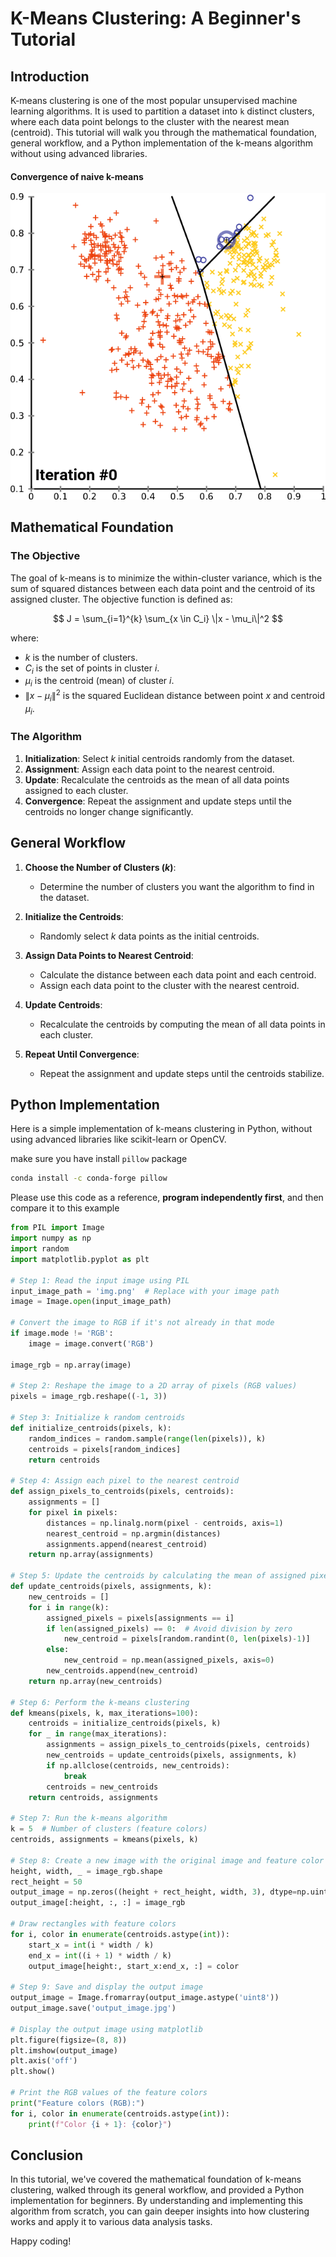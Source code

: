 
# K-Means Clustering: A Beginner's Tutorial

## Introduction

K-means clustering is one of the most popular unsupervised machine learning algorithms. It is used to partition a dataset into `k` distinct clusters, where each data point belongs to the cluster with the nearest mean (centroid). This tutorial will walk you through the mathematical foundation, general workflow, and a Python implementation of the k-means algorithm without using advanced libraries.

#### Convergence of naive k-means
![Convergence of k-means](/imgs/K-means_convergence.gif)

## Mathematical Foundation

### The Objective

The goal of k-means is to minimize the within-cluster variance, which is the sum of squared distances between each data point and the centroid of its assigned cluster. The objective function is defined as:

$$
J = \sum_{i=1}^{k} \sum_{x \in C_i} \|x - \mu_i\|^2
$$

where:
- $k$ is the number of clusters.
- $C_i$ is the set of points in cluster $i$.
- $\mu_i$ is the centroid (mean) of cluster $i$.
- $\|x - \mu_i\|^2$ is the squared Euclidean distance between point $x$ and centroid $\mu_i$.

### The Algorithm

1. **Initialization**: Select $k$ initial centroids randomly from the dataset.
2. **Assignment**: Assign each data point to the nearest centroid.
3. **Update**: Recalculate the centroids as the mean of all data points assigned to each cluster.
4. **Convergence**: Repeat the assignment and update steps until the centroids no longer change significantly.

## General Workflow

1. **Choose the Number of Clusters ($k$)**:
   - Determine the number of clusters you want the algorithm to find in the dataset.

2. **Initialize the Centroids**:
   - Randomly select $k$ data points as the initial centroids.

3. **Assign Data Points to Nearest Centroid**:
   - Calculate the distance between each data point and each centroid.
   - Assign each data point to the cluster with the nearest centroid.

4. **Update Centroids**:
   - Recalculate the centroids by computing the mean of all data points in each cluster.

5. **Repeat Until Convergence**:
   - Repeat the assignment and update steps until the centroids stabilize.

## Python Implementation

Here is a simple implementation of k-means clustering in Python, without using advanced libraries like scikit-learn or OpenCV.

make sure you have install `pillow` package
```bash
conda install -c conda-forge pillow
```

Please use this code as a reference, **program independently first**, and then compare it to this example

```python
from PIL import Image
import numpy as np
import random
import matplotlib.pyplot as plt

# Step 1: Read the input image using PIL
input_image_path = 'img.png'  # Replace with your image path
image = Image.open(input_image_path)

# Convert the image to RGB if it's not already in that mode
if image.mode != 'RGB':
    image = image.convert('RGB')

image_rgb = np.array(image)

# Step 2: Reshape the image to a 2D array of pixels (RGB values)
pixels = image_rgb.reshape((-1, 3))

# Step 3: Initialize k random centroids
def initialize_centroids(pixels, k):
    random_indices = random.sample(range(len(pixels)), k)
    centroids = pixels[random_indices]
    return centroids

# Step 4: Assign each pixel to the nearest centroid
def assign_pixels_to_centroids(pixels, centroids):
    assignments = []
    for pixel in pixels:
        distances = np.linalg.norm(pixel - centroids, axis=1)
        nearest_centroid = np.argmin(distances)
        assignments.append(nearest_centroid)
    return np.array(assignments)

# Step 5: Update the centroids by calculating the mean of assigned pixels
def update_centroids(pixels, assignments, k):
    new_centroids = []
    for i in range(k):
        assigned_pixels = pixels[assignments == i]
        if len(assigned_pixels) == 0:  # Avoid division by zero
            new_centroid = pixels[random.randint(0, len(pixels)-1)]
        else:
            new_centroid = np.mean(assigned_pixels, axis=0)
        new_centroids.append(new_centroid)
    return np.array(new_centroids)

# Step 6: Perform the k-means clustering
def kmeans(pixels, k, max_iterations=100):
    centroids = initialize_centroids(pixels, k)
    for _ in range(max_iterations):
        assignments = assign_pixels_to_centroids(pixels, centroids)
        new_centroids = update_centroids(pixels, assignments, k)
        if np.allclose(centroids, new_centroids):
            break
        centroids = new_centroids
    return centroids, assignments

# Step 7: Run the k-means algorithm
k = 5  # Number of clusters (feature colors)
centroids, assignments = kmeans(pixels, k)

# Step 8: Create a new image with the original image and feature color rectangles
height, width, _ = image_rgb.shape
rect_height = 50
output_image = np.zeros((height + rect_height, width, 3), dtype=np.uint8)
output_image[:height, :, :] = image_rgb

# Draw rectangles with feature colors
for i, color in enumerate(centroids.astype(int)):
    start_x = int(i * width / k)
    end_x = int((i + 1) * width / k)
    output_image[height:, start_x:end_x, :] = color

# Step 9: Save and display the output image
output_image = Image.fromarray(output_image.astype('uint8'))
output_image.save('output_image.jpg')

# Display the output image using matplotlib
plt.figure(figsize=(8, 8))
plt.imshow(output_image)
plt.axis('off')
plt.show()

# Print the RGB values of the feature colors
print("Feature colors (RGB):")
for i, color in enumerate(centroids.astype(int)):
    print(f"Color {i + 1}: {color}")

```

## Conclusion

In this tutorial, we've covered the mathematical foundation of k-means clustering, walked through its general workflow, and provided a Python implementation for beginners. By understanding and implementing this algorithm from scratch, you can gain deeper insights into how clustering works and apply it to various data analysis tasks.

Happy coding!
